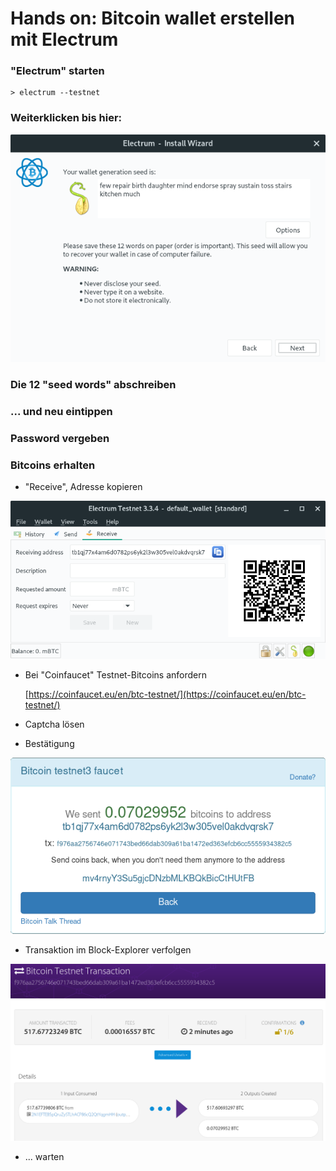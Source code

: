# Hands on: Bitcoin wallet erstellen mit Electrum

### "Electrum" starten

    > electrum --testnet

### Weiterklicken bis hier:

![Electrum wallet seed](./pics/electrum_seed_created.png)

### Die 12 "seed words" abschreiben

### ... und neu eintippen

### Password vergeben

### Bitcoins erhalten

- "Receive", Adresse kopieren 

![Electrum receive payment](./pics/electrum_receive_payment.png)

- Bei "Coinfaucet" Testnet-Bitcoins anfordern

  [https://coinfaucet.eu/en/btc-testnet/](https://coinfaucet.eu/en/btc-testnet/)
  
- Captcha lösen

- Bestätigung

![Faucet TX](./pics/faucet-tx.png)

- Transaktion im Block-Explorer verfolgen

![Block explorer](./pics/block-explorer-tx.png)

 - ... warten